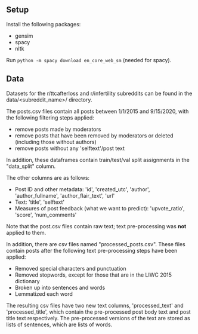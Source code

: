 ## Setup
Install the following packages:
* gensim
* spacy
* nltk

Run ``python -m spacy download en_core_web_sm`` (needed for spacy).

## Data
Datasets for the r/ttcafterloss and r/infertility subreddits can be found in the data/<subreddit_name>/ directory.

The posts.csv files contain all posts between 1/1/2015 and 9/15/2020, with the following filtering steps applied:
* remove posts made by moderators
* remove posts that have been removed by moderators or deleted (including those without authors)
* remove posts without any 'selftext'/post text

In addition, these dataframes contain train/test/val split assignments in the "data_split" column.

The other columns are as follows:
* Post ID and other metadata: 'id', 'created_utc', 'author', 'author_fullname', 'author_flair_text', 'url'
* Text: 'title', 'selftext'
* Measures of post feedback (what we want to predict): 'upvote_ratio', 'score', 'num_comments'

Note that the post.csv files contain raw text; text pre-processing was **not** applied to them.

In addition, there are csv files named "processed_posts.csv". These files contain posts after the following text pre-processing steps have been applied:
* Removed special characters and punctuation
* Removed stopwords, except for those that are in the LIWC 2015 dictionary
* Broken up into sentences and words
* Lemmatized each word

The resulting csv files have two new text columns, 'processed_text' and 'processed_title', which contain the pre-processed post body text and post title text respectively.
The pre-processed versions of the text are stored as lists of sentences, which are lists of words.
